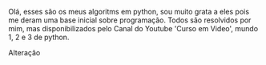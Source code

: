 



Olá, esses são os meus algoritms em python, sou muito grata a eles 
pois me deram uma base inicial sobre programação.
Todos são resolvidos por mim, mas disponibilizados 
pelo Canal do Youtube 'Curso em Video', mundo 1, 2 e 3 de python.

Alteração